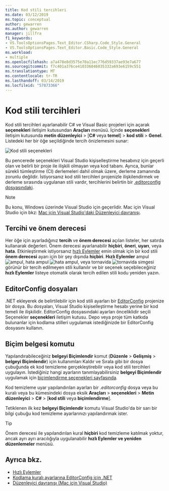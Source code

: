 ```yaml
---
title: Kod stili tercihleri
ms.date: 03/12/2019
ms.topic: conceptual
author: gewarren
ms.author: gewarren
manager: jillfra
f1_keywords:
- VS.ToolsOptionsPages.Text_Editor.CSharp.Code_Style.General
- VS.ToolsOptionsPages.Text_Editor.Basic.Code_Style.General
ms.workload:
- multiple
ms.openlocfilehash: a7a478e8d3575e70a11ec776d59337ae93e7a677
ms.sourcegitcommit: f7c401a376ce410336846835332a693e6159c551
ms.translationtype: MT
ms.contentlocale: tr-TR
ms.lasthandoff: 03/14/2019
ms.locfileid: "57873366"
---
```

# <a name="code-style-preferences"></a>Kod stili tercihleri

Kod stili tercihleri ayarlanabilir C# ve Visual Basic projeleri için açarak **seçenekleri** iletişim kutusundan **Araçları** menüsü. İçinde **seçenekleri** iletişim kutusunda **metin düzenleyici** > [**C#** veya **temel**] > **kod stili**  >  **Genel**. Listedeki her bir öğe seçildiğinde tercih önizlemesini sunar:

![Kod stili seçenekleri](media/code-style-quick-actions-dialog.png)

Bu pencerede seçenekleri Visual Studio kişiselleştirme hesabınız için geçerli olan ve belirli bir proje ile ilişkili olmayan veya kod tabanı. Ayrıca, bunlar sürekli tümleştirme (CI) derlemeleri dahil olmak üzere, derleme zamanında zorunlu değildir. İstiyorsanız kod stili tercihleri projenizle ilişkilendirmek ve derleme sırasında uygulanan stili vardır, tercihlerini belirtin bir [.editorconfig dosyasındaki](#editorconfig-files).

> [!NOTE]
> Bu konu, Windows üzerinde Visual Studio için geçerlidir. Mac için Visual Studio için bkz: [Mac için Visual Studio'daki Düzenleyici davranışı](/visualstudio/mac/editor-behavior).

## <a name="preference-and-severity"></a>Tercihi ve önem derecesi

Her öğe için ayarladığınız **tercih** ve **önem derecesi** açılan listeler, her satırda kullanarak değerleri. Önem derecesi ayarlanabilir **hiçbiri**, **öneri**, **uyarı**, veya **hata**. Etkinleştirmek istiyorsanız [hızlı Eylemler](../ide/quick-actions.md) emin olmak için bir kod stili **önem derecesi** ayarı için bir şey dışında **hiçbiri**. **Hızlı Eylemler** ampul ![ampul](media/light-bulb-dropdown.png), hata ampul ![hata ampul](media/error-bulb.png), veya tornavida ![tornavida](media/screwdriver.png) simgesi görünür bir tercih edilmeyen stili kullanılır ve bir seçenek seçebileceğiniz **hızlı Eylemler** listeye otomatik olarak tercih edilen stili kodu yeniden yazın.

## <a name="editorconfig-files"></a>EditorConfig dosyaları

.NET ekleyerek de belirtilebilir için kod stili ayarları bir [EditorConfig](../ide/editorconfig-code-style-settings-reference.md) projenize bir dosya. Bu dosyaları, Visual Studio kişiselleştirme hesabı yerine bir kod temeli ile ilişkilidir. EditorConfig dosyasındaki ayarları önceliklidir seçili Seçenekler **seçenekleri** iletişim kutusu. Depo veya proje tüm katkıda bulunanlar için kodlama stilleri uygulamak istediğinizde bir EditorConfig dosyasını kullanın.

## <a name="format-document-command"></a>Biçim belgesi komutu

Yapılandırabileceğiniz **belgeyi Biçimlendir** komut (**Düzenle** > **Gelişmiş** > **belgeyi Biçimlendir**) için kullanımları Kaldır ve Sırala gibi bir dosya çubuğunda ek kod temizleme gerçekleştirebilir veya kod stili tercihleri uygulayın. İstediğiniz hangi ayarların tanımlayabilirsiniz **belgeyi Biçimlendir** uygulamak için [biçimlendirme seçenekleri sayfasında](reference/options-text-editor-csharp-formatting.md#format-document-settings).

Kod temizleme uyar yapılandırılan ayarları bir *.editorconfig* dosya veya bu kuralı veya bu kümesindeki dosya eksik **Araçları** > **seçenekleri**  >  **Metin düzenleyici**  >  **C#** > [**kod stili** veya **biçimlendirme**].

Tetiklenen ilk kez **belgeyi Biçimlendir** komutu Visual Studio'da bir sarı bir bilgi çubuğu kod temizleme ayarlarınızı yapılandırmak ister.

> [!TIP]
> Önem derecesi ile yapılandırılan kural **hiçbiri** kod temizleme katılmak yoktur, ancak ayrı ayrı aracılığıyla uygulanabilir **hızlı Eylemler ve yeniden düzenlemeler** menüsü.

## <a name="see-also"></a>Ayrıca bkz.

- [Hızlı Eylemler](../ide/quick-actions.md)
- [Kodlama kuralı ayarlarına EditorConfig için .NET](../ide/editorconfig-code-style-settings-reference.md)
- [Düzenleyici davranışı (Mac için Visual Studio)](/visualstudio/mac/editor-behavior)